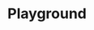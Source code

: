 ---
title: "Playground"
description: "Playground is a collection of interactive examples showcasing Aurelia's capabilities. You can edit the examples and see the changes in real time."
url: "/playground/"
type: "playground"
notification: "⚠️ Some browsers may only show the code editor and unable to show the live preview. This is a known issue and we are working on a fix."
examples:
  - title: "Hello, world!"
    description: "The message \"Hello, world!\" is defined in the `src/my-app.ts` file and then rendered in the `src/my-app.html` file."
    url: "https://stackblitz.com/edit/au2-hello-world-example?embed=1&file=src%2Fmy-app.html"
    
  - title: "Character Counter"
    description: "The character counter is defined in the `src/character-counter.ts` file and then rendered in the `src/character-counter.html` file. Showcasing the use of form element binding, computed getters, and UI rendering."
    url: "https://stackblitz.com/edit/au2-character-counter?embed=1&file=src%2Fcharacter-counter.ts"
    
  - title: "Weather App"
    description: "The weather app is defined in the `src/weather-component.ts` file and then rendered in the `src/weather-component.html` file."
    url: "https://stackblitz.com/edit/au2-weather?embed=1&file=src/weather-component.ts"
    
  - title: "Real Time Clock"
    description: "The clock is defined in the `src/real-time-clock.ts` file and then rendered in the `src/real-time-clock.html` file. Styles for the clock are defined in the `src/real-time-clock.css` file. This example demonstrates Aurelia's ability to update the UI in real time."
    url: "https://stackblitz.com/edit/au2-real-time-clock?embed=1&file=src%2Freal-time-clock.ts"
    
  - title: "Particle System"
    description: "The particle system is defined in the `src/particle-system.ts` file and then rendered in the `src/particle-system.html` file. Styles for the particle system are defined in the `src/particle-system.css` file. This example demonstrates Aurelia's ability to render complex UI elements and animate them in real time."
    url: "https://stackblitz.com/edit/au2-particle-system?embed=1&file=src%2Fparticle-system.ts"
    
  - title: "Whack a Mole Game"
    description: "The whack a mole game is defined in the `src/whack-a-mole.ts` file and then rendered in the `src/whack-a-mole.html` file. Styles for the whack a mole game are defined in the `src/whack-a-mole.css` file. This example demonstrates Aurelia's ability to build simple games."
    url: "https://stackblitz.com/edit/au2-whack-a-mole?embed=1&file=src%2Fwhack-a-mole.ts"
---